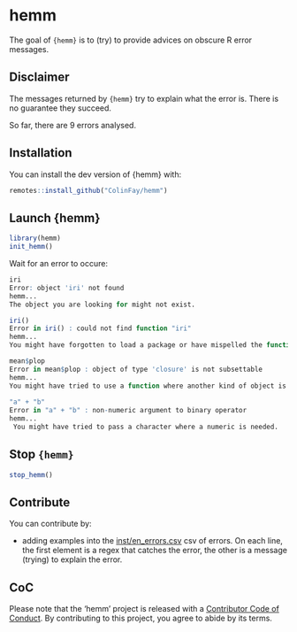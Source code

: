 
<!-- README.md is generated from README.Rmd. Please edit that file -->

# hemm

The goal of `{hemm}` is to (try) to provide advices on obscure R error
messages.

## Disclaimer

The messages returned by `{hemm}` try to explain what the error is.
There is no guarantee they succeed.

So far, there are 9 errors analysed.

## Installation

You can install the dev version of {hemm} with:

``` r
remotes::install_github("ColinFay/hemm")
```

## Launch {hemm}

``` r
library(hemm)
init_hemm()
```

Wait for an error to occure:

``` r
iri
Error: object 'iri' not found
hemm...
The object you are looking for might not exist. 

iri()
Error in iri() : could not find function "iri"
hemm...
You might have forgotten to load a package or have mispelled the function name.

mean$plop
Error in mean$plop : object of type 'closure' is not subsettable
hemm...
You might have tried to use a function where another kind of object is needed.
 
"a" + "b"
Error in "a" + "b" : non-numeric argument to binary operator
hemm...
 You might have tried to pass a character where a numeric is needed.
```

## Stop `{hemm}`

``` r
stop_hemm()
```

## Contribute

You can contribute by:

  - adding examples into the [inst/en\_errors.csv](inst/en_errors.csv)
    csv of errors. On each line, the first element is a regex that
    catches the error, the other is a message (trying) to explain the
    error.

## CoC

Please note that the ‘hemm’ project is released with a [Contributor Code
of Conduct](CODE_OF_CONDUCT.md). By contributing to this project, you
agree to abide by its terms.

